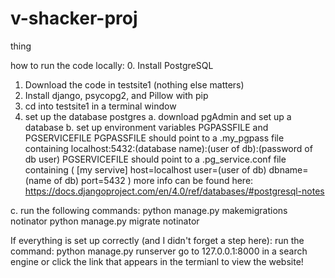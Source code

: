 # v-shacker-proj
thing


how to run the code locally:
0. Install PostgreSQL
1. Download the code in testsite1 (nothing else matters)
2. Install django, psycopg2, and Pillow with pip
3. cd into testsite1 in a terminal window
4. set up the database postgres
  a. download pgAdmin and set up a database 
  b. set up environment variables PGPASSFILE and PGSERVICEFILE
    PGPASSFILE should point to a .my_pgpass file containing localhost:5432:(database name):(user of db):(password of db user)
    PGSERVICEFILE should point to a .pg_service.conf file containing (
      [my servive]
      host=localhost
      user=(user of db)
      dbname=(name of db)
      port=5432
      )
      more info can be found here: https://docs.djangoproject.com/en/4.0/ref/databases/#postgresql-notes

  c. run the following commands:
    python manage.py makemigrations notinator
    python manage.py migrate notinator
  
If everything is set up correctly (and I didn't forget a step here):
  run the command: python manage.py runserver 
  go to 127.0.0.1:8000 in a search engine or click the link that appears in the termianl to view the website!
